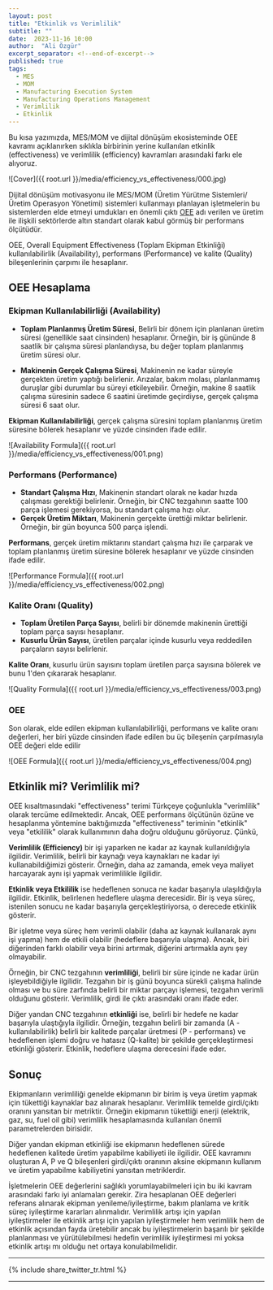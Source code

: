 ```yaml
---
layout: post
title: "Etkinlik vs Verimlilik"
subtitle: ""
date:  2023-11-16 10:00
author:  "Ali Özgür"
excerpt_separator: <!--end-of-excerpt-->
published: true
tags:
  - MES
  - MOM
  - Manufacturing Execution System
  - Manufacturing Operations Management
  - Verimlilik
  - Etkinlik
---
```


Bu kısa yazımızda, MES/MOM ve dijital dönüşüm ekosisteminde OEE kavramı açıklanırken sıklıkla birbirinin yerine kullanılan etkinlik (effectiveness) ve verimlilik (efficiency) kavramları arasındaki farkı ele alıyoruz. 

![Cover]({{ root.url }}/media/efficiency_vs_effectiveness/000.jpg)

<!--end-of-excerpt-->

Dijital dönüşüm motivasyonu ile MES/MOM (Üretim Yürütme Sistemleri/Üretim Operasyon Yönetimi) sistemleri kullanmayı planlayan işletmelerin bu sistemlerden elde etmeyi umdukları en önemli çıktı [OEE](https://www.oee.com/) adı verilen ve üretim ile ilişkili sektörlerde altın standart olarak kabul görmüş bir performans ölçütüdür. 


OEE, Overall Equipment Effectiveness (Toplam Ekipman Etkinliği) kullanılabilirlik (Availability), performans (Performance) ve kalite (Quality) bileşenlerinin çarpımı ile hesaplanır.

## OEE Hesaplama

### Ekipman Kullanılabilirliği (Availability)

* **Toplam Planlanmış Üretim Süresi**, Belirli bir dönem için planlanan üretim süresi (genellikle saat cinsinden) hesaplanır. Örneğin, bir iş gününde 8 saatlik bir çalışma süresi planlandıysa, bu değer toplam planlanmış üretim süresi olur.

* **Makinenin Gerçek Çalışma Süresi**, Makinenin ne kadar süreyle gerçekten üretim yaptığı belirlenir. Arızalar, bakım molası, planlanmamış duruşlar gibi durumlar bu süreyi etkileyebilir. Örneğin, makine 8 saatlik çalışma süresinin sadece 6 saatini üretimde geçirdiyse, gerçek çalışma süresi 6 saat olur.

**Ekipman Kullanılabilirliği**, gerçek çalışma süresini toplam planlanmış üretim süresine bölerek hesaplanır ve yüzde cinsinden ifade edilir.

![Availability Formula]({{ root.url }}/media/efficiency_vs_effectiveness/001.png)

### Performans (Performance)

* **Standart Çalışma Hızı**, Makinenin standart olarak ne kadar hızda çalışması gerektiği belirlenir. Örneğin, bir CNC tezgahının saatte 100 parça işlemesi gerekiyorsa, bu standart çalışma hızı olur.
* **Gerçek Üretim Miktarı**, Makinenin gerçekte ürettiği miktar belirlenir. Örneğin, bir gün boyunca 500 parça işlendi.

**Performans**, gerçek üretim miktarını standart çalışma hızı ile çarparak ve toplam planlanmış üretim süresine bölerek hesaplanır ve yüzde cinsinden ifade edilir. 

![Performance Formula]({{ root.url }}/media/efficiency_vs_effectiveness/002.png)

### Kalite Oranı (Quality)

* **Toplam Üretilen Parça Sayısı**, belirli bir dönemde makinenin ürettiği toplam parça sayısı hesaplanır.
* **Kusurlu Ürün Sayısı**, üretilen parçalar içinde kusurlu veya reddedilen parçaların sayısı belirlenir.

**Kalite Oranı**, kusurlu ürün sayısını toplam üretilen parça sayısına bölerek ve bunu 1'den çıkararak hesaplanır.

![Quality Formula]({{ root.url }}/media/efficiency_vs_effectiveness/003.png)


### OEE 
Son olarak, elde edilen ekipman kullanılabilirliği, performans ve kalite oranı değerleri, her biri yüzde cinsinden ifade edilen bu üç bileşenin çarpılmasıyla OEE değeri elde edilir

![OEE Formula]({{ root.url }}/media/efficiency_vs_effectiveness/004.png)


## Etkinlik mi? Verimlilik mi?

OEE kısaltmasındaki "effectiveness" terimi Türkçeye çoğunlukla "verimlilik" olarak tercüme edilmektedir. Ancak, OEE performans ölçütünün özüne ve hesaplanma yöntemine baktığımızda "effectiveness" teriminin "etkinlik" veya "etkililik" olarak kullanımının daha doğru olduğunu görüyoruz. Çünkü, 

**Verimlilik (Efficiency)** bir işi yaparken ne kadar az kaynak kullanıldığıyla ilgilidir. Verimlilik, belirli bir kaynağı veya kaynakları ne kadar iyi kullanabildiğimizi gösterir. Örneğin, daha az zamanda, emek veya maliyet harcayarak aynı işi yapmak verimlilikle ilgilidir.

**Etkinlik veya Etkililik** ise hedeflenen sonuca ne kadar başarıyla ulaşıldığıyla ilgilidir. Etkinlik, belirlenen hedeflere ulaşma derecesidir. Bir iş veya süreç, istenilen sonucu ne kadar başarıyla gerçekleştiriyorsa, o derecede etkinlik gösterir.

Bir işletme veya süreç hem verimli olabilir (daha az kaynak kullanarak aynı işi yapma) hem de etkili olabilir (hedeflere başarıyla ulaşma). Ancak, biri diğerinden farklı olabilir veya birini artırmak, diğerini artırmakla aynı şey olmayabilir.

Örneğin, bir CNC tezgahının **verimliliği**, belirli bir süre içinde ne kadar ürün işleyebildiğiyle ilgilidir. Tezgahın bir iş günü boyunca sürekli çalışma halinde olması ve bu süre zarfında belirli bir miktar parçayı işlemesi, tezgahın verimli olduğunu gösterir. Verimlilik, girdi ile çıktı arasındaki oranı ifade eder.

Diğer yandan CNC tezgahının **etkinliği** ise, belirli bir hedefe ne kadar başarıyla ulaştığıyla ilgilidir. Örneğin, tezgahın belirli bir zamanda (A - kullanılabilirlik) belirli bir kalitede parçalar üretmesi (P - performans) ve hedeflenen işlemi doğru ve hatasız (Q-kalite) bir şekilde gerçekleştirmesi etkinliği gösterir. Etkinlik, hedeflere ulaşma derecesini ifade eder.

## Sonuç

Ekipmanların verimliliği genelde ekipmanın bir birim iş veya üretim yapmak için tükettiği kaynaklar baz alınarak hesaplanır. Verimlilik temelde girdi/çıktı oranını yansıtan bir metriktir. Örneğin ekipmanın tükettiği enerji (elektrik, gaz, su, fuel oil gibi) verimlilik hesaplamasında kullanılan önemli parametrelerden birisidir. 

Diğer yandan ekipman etkinliği ise ekipmanın hedeflenen sürede hedeflenen kalitede üretim yapabilme kabiliyeti ile ilgilidir. OEE kavramını oluşturan A, P ve Q bileşenleri girdi/çıktı oranının aksine ekipmanın kullanım ve üretim yapabilme kabiliyetini yansıtan metriklerdir.

İşletmelerin OEE değerlerini sağlıklı yorumlayabilmeleri için bu iki kavram arasındaki farkı iyi anlamaları gerekir. Zira hesaplanan OEE değerleri referans alınarak ekipman yenileme/iyileştirme, bakım planlama ve kritik süreç iyileştirme kararları alınmalıdır. Verimlilik artışı için yapılan iyileştirmeler ile etkinlik artışı için yapılan iyileştirmeler hem verimlilik hem de etkinlik açısından fayda üretebilir ancak bu iyileştirmelerin başarılı bir şekilde planlanması ve yürütülebilmesi hedefin verimlilik iyileştirmesi mi yoksa etkinlik artışı mı olduğu net ortaya konulabilmelidir. 

***
{% include share_twitter_tr.html %}

***
